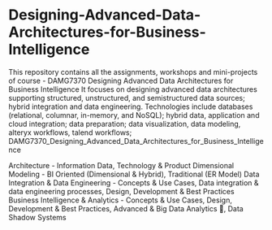 #  Designing-Advanced-Data-Architectures-for-Business-Intelligence
This repository contains all the assignments, workshops and mini-projects of course - DAMG7370 Designing Advanced Data Architectures for Business Intelligence
It focuses on designing advanced data architectures supporting structured, unstructured, and semistructured data sources; hybrid integration and data engineering. Technologies include databases (relational, columnar, in-memory, and NoSQL); hybrid data, application and cloud integration; data preparation; data visualization, data modeling, alteryx workflows, talend workflows;
DAMG7370_Designing_Advanced_Data_Architectures_for_Business_Intelligence

Architecture - Information Data, Technology & Product
Dimensional Modeling - BI Oriented (Dimensional & Hybrid), Traditional (ER Model)
Data Integration & Data Engineering - Concepts & Use Cases, Data integration & data engineering processes, Design, Development & Best Practices
Business Intelligence & Analytics - Concepts & Use Cases, Design, Development & Best Practices, Advanced & Big Data Analytics , Data Shadow Systems

